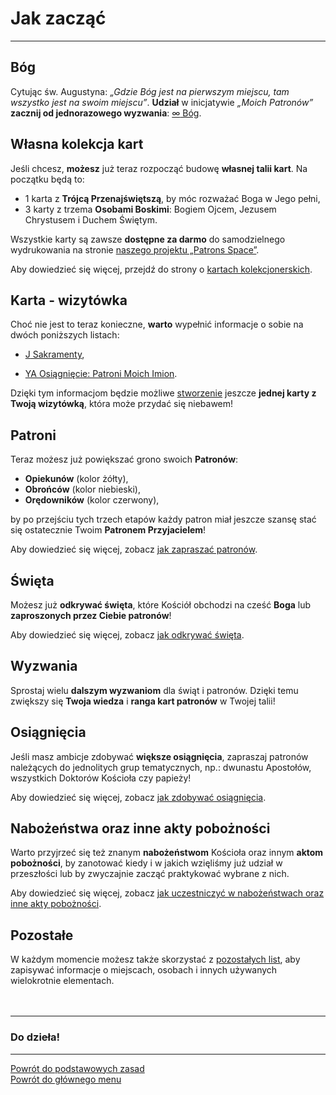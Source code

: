 # Jak zacząć
---
## <span id="jak-zaczac-bog">Bóg</span>
Cytując św. Augustyna: _„Gdzie Bóg jest na pierwszym miejscu, tam wszystko jest na swoim miejscu”_. **Udział** w inicjatywie _„Moich Patronów”_ **zacznij od jednorazowego wyzwania**: [<span class="status status-list"><span class="status status-god">∞</span> Bóg</span>](bog.md).
## <span id="jak-zaczac-wlasna-kolekcja-kart">Własna kolekcja kart</span>
Jeśli chcesz, **możesz** już teraz rozpocząć budowę **własnej talii kart**. Na początku będą to:
- 1 karta z **Trójcą Przenajświętszą**, by móc rozważać Boga w Jego pełni,
- 3 karty z trzema **Osobami Boskimi**: Bogiem Ojcem, Jezusem Chrystusem i Duchem Świętym.

Wszystkie karty są zawsze **dostępne za darmo** do samodzielnego wydrukowania na stronie [naszego projektu „Patrons Space”](https://pl.patrons.space/cards).

Aby dowiedzieć się więcej, przejdź do strony o [kartach kolekcjonerskich](karty_kolekcjonerskie.md).
## <span id="jak-zaczac-karta-wizytowka">Karta - wizytówka</span>
Choć nie jest to teraz konieczne, **warto** wypełnić informacje o sobie na dwóch poniższych listach:
- [<span class="status status-list"><span class="status status-list">J</span> Sakramenty</span>](sakramenty.md),

- [<span class="status status-list"><span class="status status-list">YA</span> Osiągnięcie: Patroni Moich Imion</span>](osiagniecie_patroni_moich_imion.md).

Dzięki tym informacjom będzie możliwe [stworzenie](https://pl.patrons.space/cards) jeszcze **jednej karty z Twoją wizytówką**, która może przydać się niebawem!

## <span id="jak-zaczac-patroni">Patroni</span>
Teraz możesz już powiększać grono swoich **Patronów**:
- **Opiekunów** (kolor żółty),
- **Obrońców** (kolor niebieski),
- **Orędowników** (kolor czerwony),

by po przejściu tych trzech etapów każdy patron miał jeszcze szansę stać się ostatecznie Twoim **Patronem Przyjacielem**!

Aby dowiedzieć się więcej, zobacz [jak zapraszać patronów](jak_zapraszac_patronow.md).
## <span id="jak-zaczac-swieta">Święta</span>
Możesz już **odkrywać święta**, które Kościół obchodzi na cześć **Boga** lub **zaproszonych przez Ciebie patronów**!

Aby dowiedzieć się więcej, zobacz [jak odkrywać święta](jak_odkrywac_swieta.md).
## Wyzwania
Sprostaj wielu **dalszym wyzwaniom** dla świąt i patronów. Dzięki temu zwiększy się **Twoja wiedza** i **ranga kart patronów** w Twojej talii!
## <span id="jak-zaczac-osiagniecia">Osiągnięcia</span>
Jeśli masz ambicje zdobywać **większe osiągnięcia**, zapraszaj patronów należących do jednolitych grup tematycznych, np.: dwunastu Apostołów, wszystkich Doktorów Kościoła czy papieży!

Aby dowiedzieć się więcej, zobacz [jak zdobywać osiągnięcia](jak_zdobywac_osiagniecia.md).
## <span id="jak-zaczac-nabozenstwa-oraz-inne-akty-poboznosci">Nabożeństwa oraz inne akty pobożności</span>
Warto przyjrzeć się też znanym **nabożeństwom** Kościoła oraz innym **aktom pobożności**, by zanotować kiedy i w jakich wzięliśmy już udział w przeszłości lub by zwyczajnie zacząć praktykować wybrane z nich.

Aby dowiedzieć się więcej, zobacz [jak uczestniczyć w nabożeństwach oraz inne akty pobożności](jak_uczestniczyc_w_nabozenstwach_oraz_inne_akty_poboznosci.md).
## <span id="jak-zaczac-pozostale">Pozostałe</span>
W każdym momencie możesz także skorzystać z [pozostałych list](pozostale_listy.md), aby zapisywać informacje o miejscach, osobach i innych używanych wielokrotnie elementach.
<br />
<br />
<br />

---
### Do dzieła!

---
[Powrót do podstawowych zasad](podstawowe_zasady.md)  
[Powrót do głównego menu](index.md)
